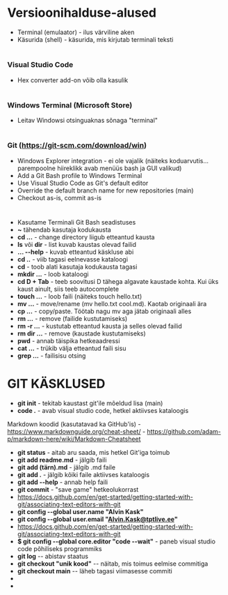 # Versioonihalduse-alused

- Terminal (emulaator) - ilus värviline aken
- Käsurida (shell) - käsurida, mis kirjutab terminali teksti
#
### Visual Studio Code
- Hex converter add-on võib olla kasulik
#
### Windows Terminal (Microsoft Store)
- Leitav Windowsi otsinguaknas sõnaga "terminal"
# 
### Git (https://git-scm.com/download/win)
- Windows Explorer integration - ei ole vajalik (näiteks koduarvutis... parempoolne hiireklikk avab menüüs bash ja GUI valikud)
- Add a Git Bash profile to Windows Terminal
- Use Visual Studio Code as Git's default editor
- Override the default branch name for new repositories (main)
- Checkout as-is, commit as-is
# 
- Kasutame Terminali Git Bash seadistuses
- **~** tähendab kasutaja kodukausta
- **cd ...** - change directory liigub etteantud kausta
- **ls** või **dir** - list kuvab kaustas olevad failid
- **... --help** - kuvab etteantud käskluse abi
- **cd ..** - viib tagasi eelnevasse kataloogi
- **cd** - toob alati kasutaja kodukausta tagasi
- **mkdir ...** - loob kataloogi
- **cd D + Tab** - teeb soovitusi D tähega algavate kaustade kohta. Kui üks kaust ainult, siis teeb autocomplete
- **touch ...** - loob faili (näiteks touch hello.txt)
- **mv ...** - move/rename (mv hello.txt cool.md). Kaotab originaali ära
- **cp ...** - copy/paste. Töötab nagu mv aga jätab originaali alles
- **rm ...** - remove (failide kustutamiseks)
- **rm -r ...** - kustutab etteantud kausta ja selles olevad failid
- **rm dir ...** - remove (kaustade kustutamiseks)
- **pwd** - annab täispika hetkeaadressi
- **cat ...** - trükib välja etteantud faili sisu
- **grep ...** - failisisu otsing

# GIT KÄSKLUSED
- **git init** - tekitab kaustast git'ile mõeldud lisa (main)
- **code .** - avab visual studio code, hetkel aktiivses kataloogis

Markdown koodid (kasutatavad ka GitHub'is) - https://www.markdownguide.org/cheat-sheet/ - https://github.com/adam-p/markdown-here/wiki/Markdown-Cheatsheet
- **git status** - aitab aru saada, mis hetkel Git'iga toimub
- **git add readme.md** - jälgib faili
- **git add (tärn).md** - jälgib .md faile
- **git add .** - jälgib kõiki faile aktiivses kataloogis
- **git add --help** - annab help faili
- **git commit** - "save game" hetkeolukorrast
- https://docs.github.com/en/get-started/getting-started-with-git/associating-text-editors-with-git
- **git config --global user.name "Alvin Kask"**
- **git config --global user.email "Alvin.Kask@tptlive.ee"**
- https://docs.github.com/en/get-started/getting-started-with-git/associating-text-editors-with-git
- **$ git config --global core.editor "code --wait"** - paneb visual studio code põhiliseks programmiks
- **git log** -- abistav staatus
- **git checkout "unik kood"** -- näitab, mis toimus eelmise commitiga
- **git checkout main** -- läheb tagasi viimasesse commiti
- 
- 
